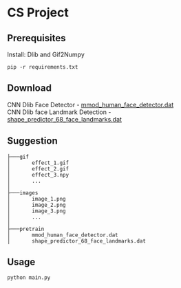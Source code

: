 # CS Project
## Prerequisites

Install: Dlib and Gif2Numpy
 
```
pip -r requirements.txt
```

## Download 

CNN Dlib Face Detector - [mmod_human_face_detector.dat](http://dlib.net/files/mmod_human_face_detector.dat.bz2)<br />
CNN Dlib face Landmark Detection - [shape_predictor_68_face_landmarks.dat](http://dlib.net/files/shape_predictor_68_face_landmarks.dat.bz2)

## Suggestion
```
├───gif
│       effect_1.gif
│       effect_2.gif
│       effect_3.npy
│       ...
│
├───images
│       image_1.png
│       image_2.png
│       image_3.png
│       ...
│
├───pretrain
│       mmod_human_face_detector.dat
│       shape_predictor_68_face_landmarks.dat
```

## Usage

```
python main.py

